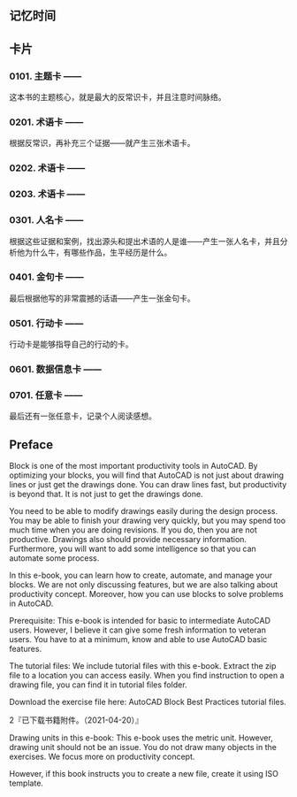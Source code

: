 ## 记忆时间

## 卡片

### 0101. 主题卡 ——

这本书的主题核心，就是最大的反常识卡，并且注意时间脉络。

### 0201. 术语卡 ——

根据反常识，再补充三个证据——就产生三张术语卡。

### 0202. 术语卡 ——

### 0203. 术语卡 ——

### 0301. 人名卡 ——

根据这些证据和案例，找出源头和提出术语的人是谁——产生一张人名卡，并且分析他为什么牛，有哪些作品，生平经历是什么。

### 0401. 金句卡 ——

最后根据他写的非常震撼的话语——产生一张金句卡。

### 0501. 行动卡 ——

行动卡是能够指导自己的行动的卡。

### 0601. 数据信息卡 ——

### 0701. 任意卡 ——

最后还有一张任意卡，记录个人阅读感想。

## Preface

Block is one of the most important productivity tools in AutoCAD. By optimizing your blocks, you will find that AutoCAD is not just about drawing lines or just get the drawings done. You can draw lines fast, but productivity is beyond that. It is not just to get the drawings done.

You need to be able to modify drawings easily during the design process. You may be able to finish your drawing very quickly, but you may spend too much time when you are doing revisions. If you do, then you are not productive. Drawings also should provide necessary information. Furthermore, you will want to add some intelligence so that you can automate some process.

In this e-book, you can learn how to create, automate, and manage your blocks. We are not only discussing features, but we are also talking about productivity concept. Moreover, how you can use blocks to solve problems in AutoCAD.

Prerequisite: This e-book is intended for basic to intermediate AutoCAD users. However, I believe it can give some fresh information to veteran users. You have to at a minimum, know and able to use AutoCAD basic features.

The tutorial files: We include tutorial files with this e-book. Extract the zip file to a location you can access easily. When you find instruction to open a drawing file, you can find it in tutorial files folder.

Download the exercise file here: AutoCAD Block Best Practices tutorial files.

2『已下载书籍附件。（2021-04-20）』

Drawing units in this e-book: This e-book uses the metric unit. However, drawing unit should not be an issue. You do not draw many objects in the exercises. We focus more on productivity concept.

However, if this book instructs you to create a new file, create it using ISO template.
